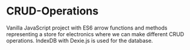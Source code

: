 # CRUD-Operations
Vanilla JavaScript project with ES6 arrow functions and methods representing a store for electronics where we can make different CRUD operations. IndexDB with Dexie.js is used for the database. 
